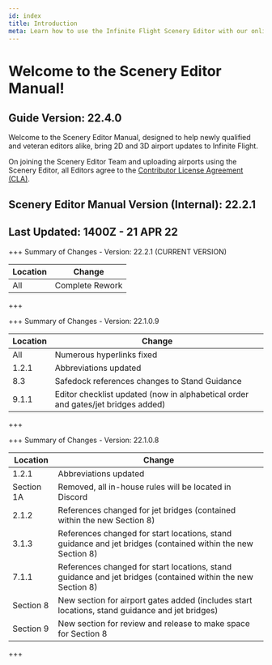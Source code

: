 ```yaml
---
id: index
title: Introduction
meta: Learn how to use the Infinite Flight Scenery Editor with our online documentation.
---
```


# Welcome to the Scenery Editor Manual!



## Guide Version: 22.4.0



Welcome to the Scenery Editor Manual, designed to help newly qualified and veteran editors alike, bring 2D and 3D airport updates to Infinite Flight. 



On joining the Scenery Editor Team and uploading airports using the Scenery Editor, all Editors agree to the [Contributor License Agreement (CLA)](https://github.com/flyingdevelopmentstudio/infiniteflight-localization/blob/main/CONTRIBUTING.md).



## Scenery Editor Manual Version (Internal): 22.2.1

## Last Updated: 1400Z - 21 APR 22



+++ Summary of Changes - Version: 22.2.1 (CURRENT VERSION)

| Location | Change          |
| -------- | --------------- |
| All      | Complete Rework |

+++



+++ Summary of Changes - Version: 22.1.0.9

| Location | Change                                                       |
| -------- | ------------------------------------------------------------ |
| All      | Numerous hyperlinks fixed                                    |
| 1.2.1    | Abbreviations updated                                        |
| 8.3      | Safedock references changes to Stand Guidance                |
| 9.1.1    | Editor checklist updated (now in alphabetical order and gates/jet bridges added) |

+++



+++ Summary of Changes - Version: 22.1.0.8

| Location   | Change                                                       |
| ---------- | ------------------------------------------------------------ |
| 1.2.1      | Abbreviations updated                                        |
| Section 1A | Removed, all in-house rules will be located in Discord       |
| 2.1.2      | References changed for jet bridges (contained within the new Section 8) |
| 3.1.3      | References changed for start locations, stand guidance and jet bridges (contained within the new Section 8) |
| 7.1.1      | References changed for start locations, stand guidance and jet bridges (contained within the new Section 8) |
| Section 8  | New section for airport gates added (includes start locations, stand guidance and jet bridges) |
| Section 9  | New section for review and release to make space for Section 8 |

+++

